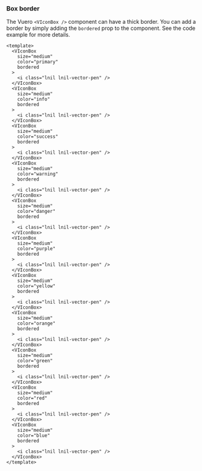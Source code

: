 ### Box border

The Vuero `<VIconBox />` component can have a thick border.
You can add a border by simply adding the `bordered` prop to the component.
See the code example for more details.

<!--code-->

```vue
<template>
  <VIconBox
    size="medium"
    color="primary"
    bordered
  >
    <i class="lnil lnil-vector-pen" />
  </VIconBox>
  <VIconBox
    size="medium"
    color="info"
    bordered
  >
    <i class="lnil lnil-vector-pen" />
  </VIconBox>
  <VIconBox
    size="medium"
    color="success"
    bordered
  >
    <i class="lnil lnil-vector-pen" />
  </VIconBox>
  <VIconBox
    size="medium"
    color="warning"
    bordered
  >
    <i class="lnil lnil-vector-pen" />
  </VIconBox>
  <VIconBox
    size="medium"
    color="danger"
    bordered
  >
    <i class="lnil lnil-vector-pen" />
  </VIconBox>
  <VIconBox
    size="medium"
    color="purple"
    bordered
  >
    <i class="lnil lnil-vector-pen" />
  </VIconBox>
  <VIconBox
    size="medium"
    color="yellow"
    bordered
  >
    <i class="lnil lnil-vector-pen" />
  </VIconBox>
  <VIconBox
    size="medium"
    color="orange"
    bordered
  >
    <i class="lnil lnil-vector-pen" />
  </VIconBox>
  <VIconBox
    size="medium"
    color="green"
    bordered
  >
    <i class="lnil lnil-vector-pen" />
  </VIconBox>
  <VIconBox
    size="medium"
    color="red"
    bordered
  >
    <i class="lnil lnil-vector-pen" />
  </VIconBox>
  <VIconBox
    size="medium"
    color="blue"
    bordered
  >
    <i class="lnil lnil-vector-pen" />
  </VIconBox>
</template>
```

<!--/code-->

<!--example-->

<div class="icon-boxes">
    <VIconBox size="medium" color="primary" bordered>
        <i class="lnil lnil-vector-pen"></i>
    </VIconBox>
    <VIconBox size="medium" color="info" bordered>
        <i class="lnil lnil-vector-pen"></i>
    </VIconBox>
    <VIconBox size="medium" color="success" bordered>
        <i class="lnil lnil-vector-pen"></i>
    </VIconBox>
    <VIconBox size="medium" color="warning" bordered>
        <i class="lnil lnil-vector-pen"></i>
    </VIconBox>
    <VIconBox size="medium" color="danger" bordered>
        <i class="lnil lnil-vector-pen"></i>
    </VIconBox>
    <VIconBox size="medium" color="purple" bordered>
        <i class="lnil lnil-vector-pen"></i>
    </VIconBox>
    <VIconBox size="medium" color="yellow" bordered>
        <i class="lnil lnil-vector-pen"></i>
    </VIconBox>
    <VIconBox size="medium" color="orange" bordered>
        <i class="lnil lnil-vector-pen"></i>
    </VIconBox>
    <VIconBox size="medium" color="green" bordered>
        <i class="lnil lnil-vector-pen"></i>
    </VIconBox>
    <VIconBox size="medium" color="red" bordered>
        <i class="lnil lnil-vector-pen"></i>
    </VIconBox>
    <VIconBox size="medium" color="blue" bordered>
        <i class="lnil lnil-vector-pen"></i>
    </VIconBox>
</div>

<!--/example-->
